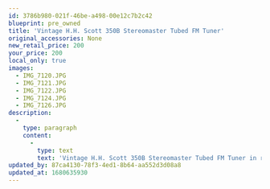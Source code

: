 ```yaml
---
id: 3786b980-021f-46be-a498-00e12c7b2c42
blueprint: pre_owned
title: 'Vintage H.H. Scott 350B Stereomaster Tubed FM Tuner'
original_accessories: None
new_retail_price: 200
your_price: 200
local_only: true
images:
  - IMG_7120.JPG
  - IMG_7121.JPG
  - IMG_7122.JPG
  - IMG_7124.JPG
  - IMG_7126.JPG
description:
  -
    type: paragraph
    content:
      -
        type: text
        text: 'Vintage H.H. Scott 350B Stereomaster Tubed FM Tuner in rough, but functional condition.'
updated_by: 87ca4130-78f3-4ed1-8b64-aa552d3d08a8
updated_at: 1680635930
---
```


